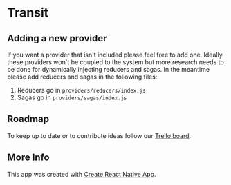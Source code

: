 # Transit

## Adding a new provider
If you want a provider that isn't included please feel free to add one. Ideally
these providers won't be coupled to the system but more research needs to be
done for dynamically injecting reducers and sagas. In the meantime please add
reducers and sagas in the following files:

1. Reducers go in `providers/reducers/index.js`
2. Sagas go in `providers/sagas/index.js`

## Roadmap
To keep up to date or to contribute ideas follow our [Trello board](https://trello.com/b/swsXWMgL/transit).

## More Info
This app was created with [Create React Native App](https://github.com/react-community/create-react-native-app).
